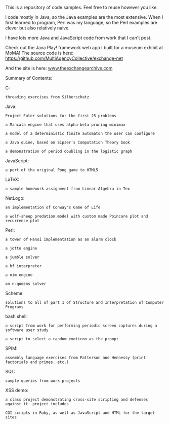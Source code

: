This is a repository of code samples.
Feel free to reuse however you like.

I code mostly in Java, so the Java examples are the most extensive. When I first learned to program, Perl was my language,
so the Perl examples are clever but also relatively naive.

I have lots more Java and JavaScript code from work that I can't post.

Check out the Java Play! framework web app I built for a museum exhibit at MoMA!
The source code is here:
https://github.com/MultiAgencyCollective/exchange-net

And the site is here:
www.theexchangearchive.com

Summary of Contents:

C:

  	threading exercises from Silberschatz
  
Java:

	Project Euler solutions for the first 25 problems
	
	a Mancala engine that uses alpha-beta pruning minimax
	
	a model of a deterministic finite automaton the user can configure
	
	a Java quine, based on Sipser's Computation Theory book
	
	a demonstration of period doubling in the logistic graph
	
JavaScript:

	a port of the original Pong game to HTML5
	
LaTeX:

	a sample homework assignment from Linear Algebra in Tex
	
NetLogo:

	an implementation of Conway's Game of Life
	
	a wolf-sheep predation model with custom made Poincare plot and recurrence plot
	
Perl:

	a tower of Hanoi implementation as an alarm clock
	
	a jotto engine
	
	a jumble solver
	
	a bf interpreter
	
	a nim engine
	
	an n-queens solver
	
Scheme:

	solutions to all of part 1 of Structure and Interpretation of Computer Programs
	
bash shell:

	a script from work for performing periodic screen captures during a software user study
	
	a script to select a random emoticon as the prompt
	
SPIM:

	assembly language exercises from Patterson and Hennessy (print factorials and primes, etc.)
	
SQL:

	sample queries from work projects
XSS demo:

	a class project demonstrating cross-site scripting and defenses against it. project includes
	
	CGI scripts in Ruby, as well as JavaScript and HTML for the target sites
